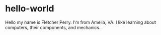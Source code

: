 # hello-world
Hello my name is Fletcher Perry.
I'm from Amelia, VA.
I like learning about computers, their components, and mechanics.

